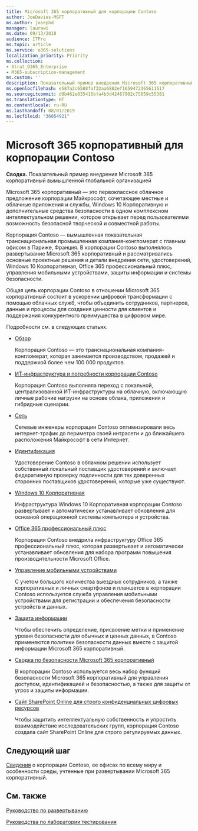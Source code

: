 ```yaml
---
title: Microsoft 365 корпоративный для корпорации Contoso
author: JoeDavies-MSFT
ms.author: josephd
manager: laurawi
ms.date: 09/13/2018
audience: ITPro
ms.topic: article
ms.service: o365-solutions
localization_priority: Priority
ms.collection:
- Strat_O365_Enterprise
- M365-subscription-management
ms.custom: ''
description: Показательный пример внедрения Microsoft 365 корпоративный вымышленной глобальной организацией
ms.openlocfilehash: e587a2c6588faf32aa6882ef1659472365611517
ms.sourcegitcommit: d9b462e035416bfa4b3d42467902c75859c55381
ms.translationtype: HT
ms.contentlocale: ru-RU
ms.lasthandoff: 08/01/2019
ms.locfileid: "36054921"
---
```

# <a name="microsoft-365-enterprise-for-the-contoso-corporation"></a>Microsoft 365 корпоративный для корпорации Contoso

**Сводка.** Показательный пример внедрения Microsoft 365 корпоративный вымышленной глобальной организацией

Microsoft 365 корпоративный — это первоклассное облачное предложение корпорации Майкрософт, сочетающее местные и облачные приложения и службы, Windows 10 Корпоративную и дополнительные средства безопасности в одном комплексном интеллектуальном решении, которое открывает перед пользователями возможность безопасной творческой и совместной работы. 

Корпорация Contoso — вымышленная показательная транснациональная промышленная компания-конгломерат с главным офисом в Париже, Франция. В корпорации Contoso выполнялось развертывание Microsoft 365 корпоративный и рассматривались основные проектные решения и детали внедрения сети, удостоверений, Windows 10 Корпоративная, Office 365 профессиональный плюс, управления мобильными устройствами, защиты информации и системы безопасности. 

Общая цель корпорации Contoso в отношении Microsoft 365 корпоративный состоит в ускорении цифровой трансформации с помощью облачных служб, чтобы объединить сотрудников, партнеров, данные и процессы для создания ценности для клиентов и поддержания конкурентного преимущества в цифровом мире.

Подробности см. в следующих статьях.

- [Обзор](contoso-overview.md)

  Корпорация Contoso — это транснациональная компания-конгломерат, которая занимается производством, продажей и поддержкой более чем 100 000 продуктов.

- [ИТ-инфраструктура и потребности корпорации Contoso](contoso-infra-needs.md)

  Корпорация Contoso выполняла переход с локальной, централизованной ИТ-инфраструктуры на облачную, включающую личные рабочие нагрузки на основе облака, приложения и гибридные сценарии.

- [Сеть](contoso-networking.md)

  Сетевые инженеры корпорации Contoso оптимизировали весь интернет-трафик до периметра своей интрасети и до ближайшего расположения Майкрософт в сети Интернет.

- [Идентификация](contoso-identity.md)

  Удостоверение Contoso в облачном решении использует собственный локальный поставщик удостоверений и включает федеративную проверку подлинности для тех доверенных сторонних поставщиков удостоверений, которые уже существуют.

- [Windows 10 Корпоративная](contoso-win10.md)

  Инфраструктура Windows 10 Корпоративная корпорации Contoso развертывает и автоматически устанавливает обновления для основной операционной системы компьютера и устройства.

- [Office 365 профессиональный плюс](contoso-o365pp.md)

  Корпорация Contoso внедрила инфраструктуру Office 365 профессиональный плюс, которая развертывает и автоматически устанавливает обновления для набора программ повышения производительности Microsoft Office.

- [Управление мобильными устройствами](contoso-mdm.md)

  С учетом большого количества выездных сотрудников, а также корпоративных и личных смартфонов и планшетов в корпорации Contoso используется служба управления мобильными устройствами для регистрации и обеспечения безопасности устройств и данных.

- [Защита информации](contoso-info-protect.md)

  Чтобы обеспечить определение, присвоение метки и применение уровня безопасности для обычных и ценных данных, в Contoso применяются политики безопасности данных вместе с защитой информации Microsoft 365 корпоративный.

- [Сводка по безопасности Microsoft 365 корпоративный](contoso-security-summary.md)

  В корпорации Contoso используется весь набор функций безопасности Microsoft 365 корпоративный для управления доступом, идентификацией и безопасностью, а также для защиты от угроз и защиты информации.

- [Сайт SharePoint Online для строго конфиденциальных цифровых ресурсов](contoso-sharepoint-online-site-for-highly-confidential-assets.md)

  Чтобы защитить интеллектуальную собственность и упростить взаимодействие исследовательских групп, корпорация Contoso создала сайт SharePoint Online для строго регулируемых данных.


## <a name="next-step"></a>Следующий шаг

[Сведения](contoso-overview.md) о корпорации Contoso, ее офисах по всему миру и особенности среды, учтенные при развертывании Microsoft 365 корпоративный.


## <a name="see-also"></a>См. также

[Руководство по развертыванию](deploy-microsoft-365-enterprise.md)

[Руководства по лаборатории тестирования](m365-enterprise-test-lab-guides.md)


